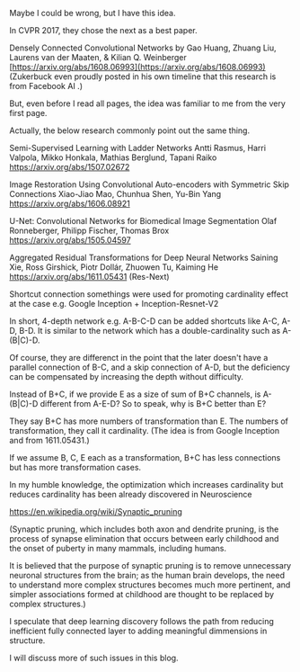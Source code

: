 Maybe I could be wrong, but I have this idea.

In CVPR 2017, they chose the next as a best paper.

Densely Connected Convolutional Networks by Gao Huang, Zhuang Liu, Laurens van der Maaten, & Kilian Q. Weinberger
[https://arxiv.org/abs/1608.06993](https://arxiv.org/abs/1608.06993)
(Zukerbuck even proudly posted in his own timeline that this research is from Facebook AI .)

But, even before I read all pages, the idea was familiar to me from the very first page.

Actually, the below research commonly point out the same thing.

Semi-Supervised Learning with Ladder Networks
Antti Rasmus, Harri Valpola, Mikko Honkala, Mathias Berglund, Tapani Raiko
https://arxiv.org/abs/1507.02672

Image Restoration Using Convolutional Auto-encoders with Symmetric Skip Connections
Xiao-Jiao Mao, Chunhua Shen, Yu-Bin Yang
https://arxiv.org/abs/1606.08921

U-Net: Convolutional Networks for Biomedical Image Segmentation
Olaf Ronneberger, Philipp Fischer, Thomas Brox
https://arxiv.org/abs/1505.04597

Aggregated Residual Transformations for Deep Neural Networks
Saining Xie, Ross Girshick, Piotr Dollár, Zhuowen Tu, Kaiming He
https://arxiv.org/abs/1611.05431
(Res-Next)

Shortcut connection somethings were used for promoting cardinality effect
at the case e.g. Google Inception + Inception-Resnet-V2

In short, 4-depth network e.g. A-B-C-D can be added shortcuts like A-C, A-D, B-D.
It is similar to the network which has a double-cardinality such as A-(B|C)-D.

Of course, they are differenct in the point that the later doesn't have a parallel connection of B-C,
and a skip connection of A-D,
but the deficiency can be compensated by increasing the depth without difficulty.

Instead of B+C, if we provide E as a size of sum of B+C channels, 
is A-(B|C)-D different from A-E-D?
So to speak, why is B+C better than E?

They say B+C has more numbers of transformation than E.
The numbers of transformation, they call it cardinality.
(The idea is from Google Inception and from 1611.05431.)

If we assume B, C, E each as a transformation,
B+C has less connections but has more transformation cases.

In my humble knowledge,
the optimization which increases cardinality but reduces cardinality has been already discovered in Neuroscience 

https://en.wikipedia.org/wiki/Synaptic_pruning

(Synaptic pruning, which includes both axon and dendrite pruning, is the process of synapse elimination that occurs between early childhood and the onset of puberty in many mammals, including humans.

It is believed that the purpose of synaptic pruning is to remove unnecessary neuronal structures from the brain; as the human brain develops, the need to understand more complex structures becomes much more pertinent, and simpler associations formed at childhood are thought to be replaced by complex structures.)

I speculate that deep learning discovery follows the path from reducing inefficient fully connected layer to adding meaningful dimmensions in structure.

I will discuss more of such issues in this blog.
